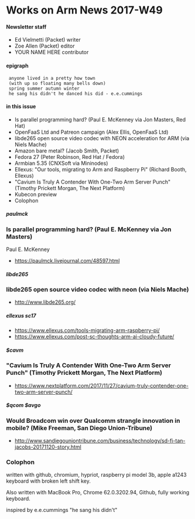 # Works on Arm News 2017-W49

#### Newsletter staff

* Ed Vielmetti (Packet) writer
* Zoe Allen (Packet) editor
* YOUR NAME HERE contributor

#### epigraph

```
 anyone lived in a pretty how town
 (with up so floating many bells down)
 spring summer autumn winter
 he sang his didn't he danced his did - e.e.cummings
```       

#### in this issue

* Is parallel programming hard? (Paul E. McKenney via Jon Masters, Red Hat)
* OpenFaaS Ltd and Patreon campaign (Alex Ellis, OpenFaaS Ltd)
* libde265 open source video codec with NEON acceleration for ARM (via Niels Mache)
* Amazon bare metal? (Jacob Smith, Packet)
* Fedora 27 (Peter Robinson, Red Hat / Fedora)
* Armbian 5.35 (CNXSoft via Mininodes)
* Ellexus: "Our tools, migrating to Arm and Raspberry Pi" (Richard Booth, Ellexus)
* "Cavium Is Truly A Contender With One-Two Arm Server Punch" (Timothy Prickett Morgan, The Next Platform)
* Kubecon preview
* Colophon

##### paulmck
### Is parallel programming hard? (Paul E. McKenney via Jon Masters)

Paul E. McKenney

* https://paulmck.livejournal.com/48597.html

##### libde265
### libde265 open source video codec with neon (via Niels Mache)

* http://www.libde265.org/

##### ellexus sc17

* https://www.ellexus.com/tools-migrating-arm-raspberry-pi/
* https://www.ellexus.com/post-sc-thoughts-arm-ai-cloudy-future/

##### $cavm
### "Cavium Is Truly A Contender With One-Two Arm Server Punch" (Timothy Prickett Morgan, The Next Platform)

* https://www.nextplatform.com/2017/11/27/cavium-truly-contender-one-two-arm-server-punch/

##### $qcom $avgo
### Would Broadcom win over Qualcomm strangle innovation in mobile? (Mike Freeman, San Diego Union-Tribune)

* http://www.sandiegouniontribune.com/business/technology/sd-fi-tan-jacobs-20171120-story.html

### Colophon

written with github, chromium, hypriot, raspberry pi model 3b, apple a1243 keyboard with broken left shift key.

Also written with MacBook Pro, Chrome 62.0.3202.94, Github, fully working keyboard.

inspired by e.e.cummings "he sang his didn't"

